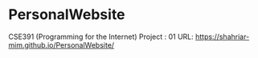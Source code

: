 # PersonalWebsite
CSE391 (Programming for the Internet) Project : 01
URL: https://shahriar-mim.github.io/PersonalWebsite/
